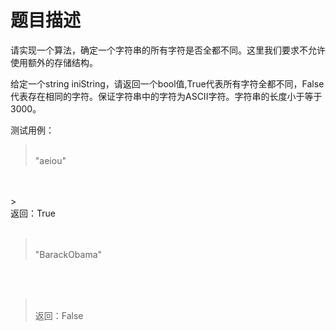 
# 题目描述

请实现一个算法，确定一个字符串的所有字符是否全都不同。这里我们要求不允许使用额外的存储结构。

给定一个string iniString，请返回一个bool值,True代表所有字符全都不同，False代表存在相同的字符。保证字符串中的字符为ASCII字符。字符串的长度小于等于3000。

测试用例：

><br />"aeiou"
<br />

<br />
><br />返回：True  
<br />

<br />

><br />"BarackObama" 
<br />

<br />

><br />返回：False 
<br />

